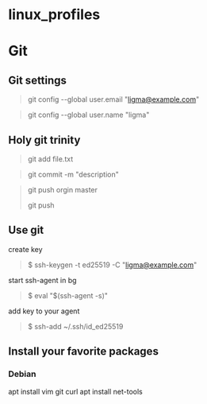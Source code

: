 # linux_profiles

# Git
## Git settings

> git config --global user.email "ligma@example.com"
 
> git config --global user.name "ligma"


## Holy git trinity

> git add file.txt
 
> git commit -m "description"
 
> git push orgin master
>
> git push

 
## Use git

create key

> $ ssh-keygen -t ed25519 -C "ligma@example.com"

start ssh-agent in bg

> $ eval "$(ssh-agent -s)"

add key to your agent

>  $ ssh-add ~/.ssh/id_ed25519

##


## Install your favorite packages 

### Debian

apt install vim git curl
apt install net-tools



